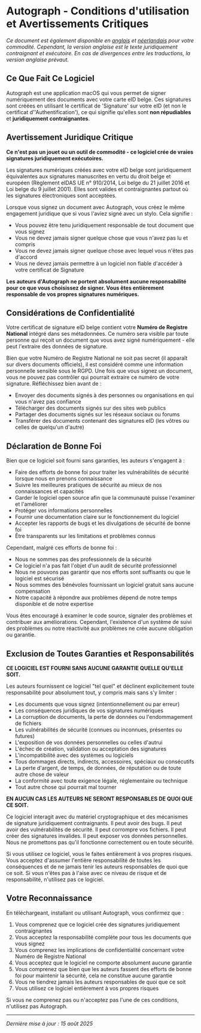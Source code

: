 # Autograph - Conditions d'utilisation et Avertissements Critiques

*Ce document est également disponible en [anglais](TERMS.md) et [néerlandais](TERMS_NL.md) pour votre commodité. Cependant, la version anglaise est le texte juridiquement contraignant et exécutoire. En cas de divergences entre les traductions, la version anglaise prévaut.*

## Ce Que Fait Ce Logiciel

Autograph est une application macOS qui vous permet de signer numériquement des documents avec votre carte eID belge. Ces signatures sont créées en utilisant le certificat de 'Signature' sur votre eID (et non le certificat d''Authentification'), ce qui signifie qu'elles sont **non répudiables** et **juridiquement contraignantes**.

## Avertissement Juridique Critique

**Ce n'est pas un jouet ou un outil de commodité - ce logiciel crée de vraies signatures juridiquement exécutoires.**

Les signatures numériques créées avec votre eID belge sont juridiquement équivalentes aux signatures manuscrites en vertu du droit belge et européen (Règlement eIDAS UE n° 910/2014, Loi belge du 21 juillet 2016 et Loi belge du 9 juillet 2001). Elles sont valides et contraignantes partout où les signatures électroniques sont acceptées.

Lorsque vous signez un document avec Autograph, vous créez le même engagement juridique que si vous l'aviez signé avec un stylo. Cela signifie :
- Vous pouvez être tenu juridiquement responsable de tout document que vous signez
- Vous ne devez jamais signer quelque chose que vous n'avez pas lu et compris
- Vous ne devez jamais signer quelque chose avec lequel vous n'êtes pas d'accord
- Vous ne devez jamais permettre à un logiciel non fiable d'accéder à votre certificat de Signature

**Les auteurs d'Autograph ne portent absolument aucune responsabilité pour ce que vous choisissez de signer. Vous êtes entièrement responsable de vos propres signatures numériques.**

## Considérations de Confidentialité

Votre certificat de signature eID belge contient votre **Numéro de Registre National** intégré dans ses métadonnées. Ce numéro sera visible par toute personne qui reçoit un document que vous avez signé numériquement - elle peut l'extraire des données de signature.

Bien que votre Numéro de Registre National ne soit pas secret (il apparaît sur divers documents officiels), il est considéré comme une information personnelle sensible sous le RGPD. Une fois que vous signez un document, vous ne pouvez pas contrôler qui pourrait extraire ce numéro de votre signature. Réfléchissez bien avant de :
- Envoyer des documents signés à des personnes ou organisations en qui vous n'avez pas confiance
- Télécharger des documents signés sur des sites web publics
- Partager des documents signés sur les réseaux sociaux ou forums
- Transférer des documents contenant des signatures eID (les vôtres ou celles de quelqu'un d'autre)

## Déclaration de Bonne Foi

Bien que ce logiciel soit fourni sans garanties, les auteurs s'engagent à :
- Faire des efforts de bonne foi pour traiter les vulnérabilités de sécurité lorsque nous en prenons connaissance
- Suivre les meilleures pratiques de sécurité au mieux de nos connaissances et capacités
- Garder le logiciel open source afin que la communauté puisse l'examiner et l'améliorer
- Protéger vos informations personnelles
- Fournir une documentation claire sur le fonctionnement du logiciel
- Accepter les rapports de bugs et les divulgations de sécurité de bonne foi
- Être transparents sur les limitations et problèmes connus

Cependant, malgré ces efforts de bonne foi :
- Nous ne sommes pas des professionnels de la sécurité
- Ce logiciel n'a pas fait l'objet d'un audit de sécurité professionnel
- Nous ne pouvons pas garantir que nos efforts sont suffisants ou que le logiciel est sécurisé
- Nous sommes des bénévoles fournissant un logiciel gratuit sans aucune compensation
- Notre capacité à répondre aux problèmes dépend de notre temps disponible et de notre expertise

Vous êtes encouragé à examiner le code source, signaler des problèmes et contribuer aux améliorations. Cependant, l'existence d'un système de suivi des problèmes ou notre réactivité aux problèmes ne crée aucune obligation ou garantie.

## Exclusion de Toutes Garanties et Responsabilités

**CE LOGICIEL EST FOURNI SANS AUCUNE GARANTIE QUELLE QU'ELLE SOIT.**

Les auteurs fournissent ce logiciel "tel quel" et déclinent explicitement toute responsabilité pour absolument tout, y compris mais sans s'y limiter :

- Les documents que vous signez (intentionnellement ou par erreur)
- Les conséquences juridiques de vos signatures numériques
- La corruption de documents, la perte de données ou l'endommagement de fichiers
- Les vulnérabilités de sécurité (connues ou inconnues, présentes ou futures)
- L'exposition de vos données personnelles ou celles d'autrui
- L'échec de création, validation ou acceptation des signatures
- L'incompatibilité avec des systèmes ou logiciels
- Tous dommages directs, indirects, accessoires, spéciaux ou consécutifs
- La perte d'argent, de temps, de données, de réputation ou de toute autre chose de valeur
- La conformité avec toute exigence légale, réglementaire ou technique
- Tout autre chose qui pourrait mal tourner

**EN AUCUN CAS LES AUTEURS NE SERONT RESPONSABLES DE QUOI QUE CE SOIT.**

Ce logiciel interagit avec du matériel cryptographique et des mécanismes de signature juridiquement contraignants. Il peut avoir des bugs. Il peut avoir des vulnérabilités de sécurité. Il peut corrompre vos fichiers. Il peut créer des signatures invalides. Il peut exposer vos données personnelles. Nous ne promettons pas qu'il fonctionne correctement ou en toute sécurité.

Si vous utilisez ce logiciel, vous le faites entièrement à vos propres risques. Vous acceptez d'assumer l'entière responsabilité de toutes les conséquences et de ne jamais tenir les auteurs responsables de quoi que ce soit. Si vous n'êtes pas à l'aise avec ce niveau de risque et de responsabilité, n'utilisez pas ce logiciel.

## Votre Reconnaissance

En téléchargeant, installant ou utilisant Autograph, vous confirmez que :
1. Vous comprenez que ce logiciel crée des signatures juridiquement contraignantes
2. Vous acceptez la responsabilité complète pour tous les documents que vous signez
3. Vous comprenez les implications de confidentialité concernant votre Numéro de Registre National
4. Vous acceptez que le logiciel ne comporte absolument aucune garantie
5. Vous comprenez que bien que les auteurs fassent des efforts de bonne foi pour maintenir la sécurité, cela ne constitue aucune garantie
6. Vous ne tiendrez jamais les auteurs responsables de quoi que ce soit
7. Vous utilisez ce logiciel entièrement à vos propres risques

Si vous ne comprenez pas ou n'acceptez pas l'une de ces conditions, n'utilisez pas Autograph.

---

*Dernière mise à jour : 15 août 2025*